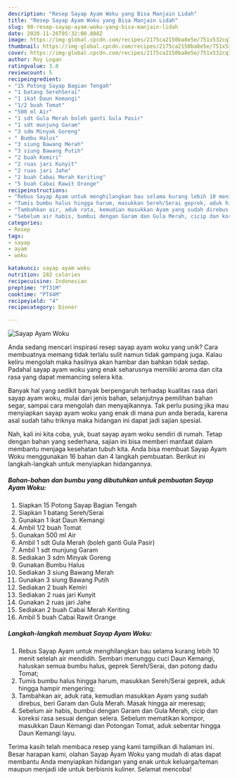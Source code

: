 ```yaml
---
description: "Resep Sayap Ayam Woku yang Bisa Manjain Lidah"
title: "Resep Sayap Ayam Woku yang Bisa Manjain Lidah"
slug: 98-resep-sayap-ayam-woku-yang-bisa-manjain-lidah
date: 2020-11-26T05:32:00.888Z
image: https://img-global.cpcdn.com/recipes/2175ca2150ba8e5e/751x532cq70/sayap-ayam-woku-foto-resep-utama.jpg
thumbnail: https://img-global.cpcdn.com/recipes/2175ca2150ba8e5e/751x532cq70/sayap-ayam-woku-foto-resep-utama.jpg
cover: https://img-global.cpcdn.com/recipes/2175ca2150ba8e5e/751x532cq70/sayap-ayam-woku-foto-resep-utama.jpg
author: Roy Logan
ratingvalue: 3.8
reviewcount: 5
recipeingredient:
- "15 Potong Sayap Bagian Tengah"
- "1 batang SerehSerai"
- "1 ikat Daun Kemangi"
- "1/2 buah Tomat"
- "500 ml Air"
- "1 sdt Gula Merah boleh ganti Gula Pasir"
- "1 sdt munjung Garam"
- "3 sdm Minyak Goreng"
- " Bumbu Halus"
- "3 siung Bawang Merah"
- "3 siung Bawang Putih"
- "2 buah Kemiri"
- "2 ruas jari Kunyit"
- "2 ruas jari Jahe"
- "2 buah Cabai Merah Keriting"
- "5 buah Cabai Rawit Orange"
recipeinstructions:
- "Rebus Sayap Ayam untuk menghilangkan bau selama kurang lebih 10 menit setelah air mendidih. Sembari menunggu cuci Daun Kemangi, haluskan semua bumbu halus, geprek Sereh/Serai, dan potong dadu Tomat;"
- "Tumis bumbu halus hingga harum, masukkan Sereh/Serai geprek, aduk hingga hampir mengering;"
- "Tambahkan air, aduk rata, kemudian masukkan Ayam yang sudah direbus, beri Garam dan Gula Merah. Masak hingga air meresap;"
- "Sebelum air habis, bumbui dengan Garam dan Gula Merah, cicip dan koreksi rasa sesuai dengan selera. Sebelum mematikan kompor, masukkan Daun Kemangi dan Potongan Tomat, aduk sebentar hingga Daun Kemangi layu."
categories:
- Resep
tags:
- sayap
- ayam
- woku

katakunci: sayap ayam woku 
nutrition: 282 calories
recipecuisine: Indonesian
preptime: "PT31M"
cooktime: "PT44M"
recipeyield: "4"
recipecategory: Dinner

---
```



![Sayap Ayam Woku](https://img-global.cpcdn.com/recipes/2175ca2150ba8e5e/751x532cq70/sayap-ayam-woku-foto-resep-utama.jpg)

Anda sedang mencari inspirasi resep sayap ayam woku yang unik? Cara membuatnya memang tidak terlalu sulit namun tidak gampang juga. Kalau keliru mengolah maka hasilnya akan hambar dan bahkan tidak sedap. Padahal sayap ayam woku yang enak seharusnya memiliki aroma dan cita rasa yang dapat memancing selera kita.

Banyak hal yang sedikit banyak berpengaruh terhadap kualitas rasa dari sayap ayam woku, mulai dari jenis bahan, selanjutnya pemilihan bahan segar, sampai cara mengolah dan menyajikannya. Tak perlu pusing jika mau menyiapkan sayap ayam woku yang enak di mana pun anda berada, karena asal sudah tahu triknya maka hidangan ini dapat jadi sajian spesial.




Nah, kali ini kita coba, yuk, buat sayap ayam woku sendiri di rumah. Tetap dengan bahan yang sederhana, sajian ini bisa memberi manfaat dalam membantu menjaga kesehatan tubuh kita. Anda bisa membuat Sayap Ayam Woku menggunakan 16 bahan dan 4 langkah pembuatan. Berikut ini langkah-langkah untuk menyiapkan hidangannya.

<!--inarticleads1-->

##### Bahan-bahan dan bumbu yang dibutuhkan untuk pembuatan Sayap Ayam Woku:

1. Siapkan 15 Potong Sayap Bagian Tengah
1. Siapkan 1 batang Sereh/Serai
1. Gunakan 1 ikat Daun Kemangi
1. Ambil 1/2 buah Tomat
1. Gunakan 500 ml Air
1. Ambil 1 sdt Gula Merah (boleh ganti Gula Pasir)
1. Ambil 1 sdt munjung Garam
1. Sediakan 3 sdm Minyak Goreng
1. Gunakan  Bumbu Halus
1. Sediakan 3 siung Bawang Merah
1. Gunakan 3 siung Bawang Putih
1. Sediakan 2 buah Kemiri
1. Sediakan 2 ruas jari Kunyit
1. Gunakan 2 ruas jari Jahe
1. Sediakan 2 buah Cabai Merah Keriting
1. Ambil 5 buah Cabai Rawit Orange




<!--inarticleads2-->

##### Langkah-langkah membuat Sayap Ayam Woku:

1. Rebus Sayap Ayam untuk menghilangkan bau selama kurang lebih 10 menit setelah air mendidih. Sembari menunggu cuci Daun Kemangi, haluskan semua bumbu halus, geprek Sereh/Serai, dan potong dadu Tomat;
1. Tumis bumbu halus hingga harum, masukkan Sereh/Serai geprek, aduk hingga hampir mengering;
1. Tambahkan air, aduk rata, kemudian masukkan Ayam yang sudah direbus, beri Garam dan Gula Merah. Masak hingga air meresap;
1. Sebelum air habis, bumbui dengan Garam dan Gula Merah, cicip dan koreksi rasa sesuai dengan selera. Sebelum mematikan kompor, masukkan Daun Kemangi dan Potongan Tomat, aduk sebentar hingga Daun Kemangi layu.




Terima kasih telah membaca resep yang kami tampilkan di halaman ini. Besar harapan kami, olahan Sayap Ayam Woku yang mudah di atas dapat membantu Anda menyiapkan hidangan yang enak untuk keluarga/teman maupun menjadi ide untuk berbisnis kuliner. Selamat mencoba!
